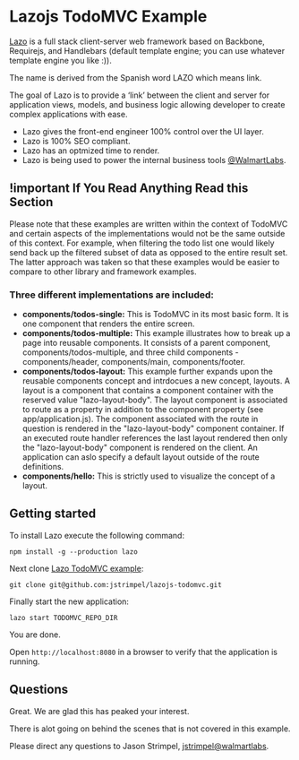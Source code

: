 # Lazojs TodoMVC Example

[Lazo](https://github.com/walmartlabs/lazojs) is a full stack client-server web framework based on Backbone,
Requirejs, and Handlebars (default template engine; you can use whatever template engine you like :)).

The name is derived from the Spanish word LAZO which means link. 

The goal of Lazo is to provide a ‘link’ between the client and server for application views, models, and business
logic allowing developer to create complex applications with ease.

* Lazo gives the front-end engineer 100% control over the UI layer.
* Lazo is 100% SEO compliant.
* Lazo has an optmized time to render.
* Lazo is being used to power the internal business tools [@WalmartLabs](http://www.walmartlabs.com).

## !important If You Read Anything Read this Section

Please note that these examples are written within the context of TodoMVC and certain aspects of the implementations
would not be the same outside of this context. For example, when filtering the todo list one would likely send back
up the filtered subset of data as opposed to the entire result set. The latter approach was taken so that these examples
would be easier to compare to other library and framework examples.

### Three different implementations are included:

* **components/todos-single:** This is TodoMVC in its most basic form. It is one component that renders the entire screen.
* **components/todos-multiple:** This example illustrates how to break up a page into reusable components. It consists
  of a parent component, components/todos-multiple, and three child components - components/header, components/main,
  components/footer.
* **components/todos-layout:** This example further expands upon the reusable components concept and intrdocues a new
  concept, layouts. A layout is a component that contains a component container with the reserved value "lazo-layout-body". The
  layout component is associated to route as a property in addition to the component property (see app/application.js).
  The component associated with the route in question is rendered in the "lazo-layout-body" component container. If an executed
  route handler references the last layout rendered then only the "lazo-layout-body" component is rendered
  on the client. An application can aslo specify a default layout outside of the route definitions.
* **components/hello:** This is strictly used to visualize the concept of a layout.

## Getting started

To install Lazo execute the following command:

```shell
npm install -g --production lazo
```

Next clone [Lazo TodoMVC example](https://github.com/jstrimpel/lazojs-todomvc):

```shell
git clone git@github.com:jstrimpel/lazojs-todomvc.git
```

Finally start the new application:

```shell
lazo start TODOMVC_REPO_DIR
```

You are done.

Open `http://localhost:8080` in a browser to verify that the application is running.

## Questions

Great. We are glad this has peaked your interest.

There is alot going on behind the scenes that is not covered in this example.

Please direct any questions to Jason Strimpel, [jstrimpel@walmartlabs](mailto:jstrimpel@walmartlabs).

